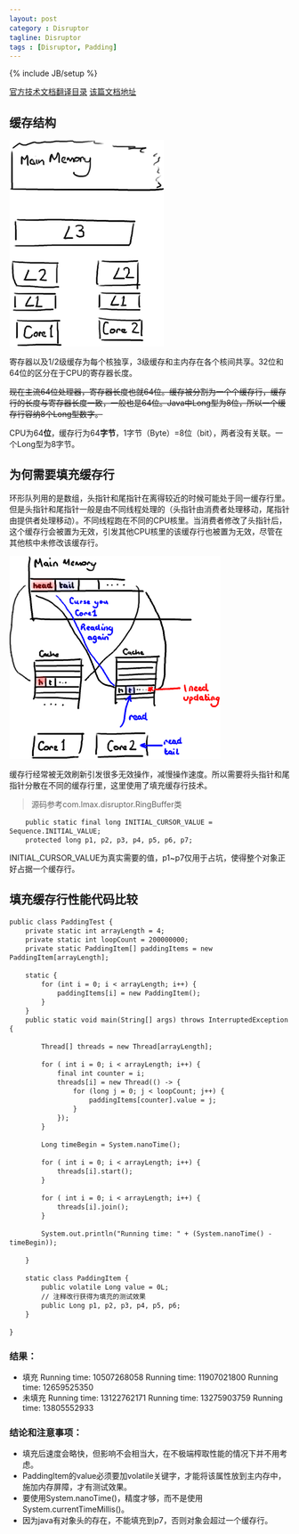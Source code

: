 ```yaml
---
layout: post
category : Disruptor
tagline: Disruptor
tags : [Disruptor, Padding]
---
```

{% include JB/setup %}

[官方技术文档翻译目录](http://ifeve.com/disruptor/)
[该篇文档地址](http://ifeve.com/disruptor-cacheline-padding/)

## 缓存结构

![](/images/CPUCache.png)

寄存器以及1/2级缓存为每个核独享，3级缓存和主内存在各个核间共享。32位和64位的区分在于CPU的寄存器长度。

~~现在主流64位处理器，寄存器长度也就64位。缓存被分割为一个个缓存行，缓存行的长度与寄存器长度一致，一般也是64位。Java中Long型为8位，所以一个缓存行容纳8个Long型数字。~~

CPU为64**位**，缓存行为64**字节**，1字节（Byte）=8位（bit），两者没有关联。一个Long型为8字节。

## 为何需要填充缓存行
环形队列用的是数组，头指针和尾指针在离得较近的时候可能处于同一缓存行里。但是头指针和尾指针一般是由不同线程处理的（头指针由消费者处理移动，尾指针由提供者处理移动）。不同线程跑在不同的CPU核里。当消费者修改了头指针后，这个缓存行会被置为无效，引发其他CPU核里的该缓存行也被置为无效，尽管在其他核中未修改该缓存行。

![](/images/FalseSharingReadTail.png)

缓存行经常被无效刷新引发很多无效操作，减慢操作速度。所以需要将头指针和尾指针分散在不同的缓存行里，这里使用了填充缓存行技术。
> 源码参考com.lmax.disruptor.RingBuffer类

```
    public static final long INITIAL_CURSOR_VALUE = Sequence.INITIAL_VALUE;
    protected long p1, p2, p3, p4, p5, p6, p7;
```

INITIAL_CURSOR_VALUE为真实需要的值，p1~p7仅用于占坑，使得整个对象正好占据一个缓存行。

## 填充缓存行性能代码比较
```
public class PaddingTest {
    private static int arrayLength = 4;
    private static int loopCount = 200000000;
    private static PaddingItem[] paddingItems = new PaddingItem[arrayLength];

    static {
        for (int i = 0; i < arrayLength; i++) {
            paddingItems[i] = new PaddingItem();
        }
    }
    public static void main(String[] args) throws InterruptedException {

        Thread[] threads = new Thread[arrayLength];

        for ( int i = 0; i < arrayLength; i++) {
            final int counter = i;
            threads[i] = new Thread(() -> {
                for (long j = 0; j < loopCount; j++) {
                    paddingItems[counter].value = j;
                }
            });
        }

        Long timeBegin = System.nanoTime();

        for ( int i = 0; i < arrayLength; i++) {
            threads[i].start();
        }

        for ( int i = 0; i < arrayLength; i++) {
            threads[i].join();
        }

        System.out.println("Running time: " + (System.nanoTime() - timeBegin));

    }

    static class PaddingItem {
        public volatile Long value = 0L;
        // 注释改行获得为填充的测试效果
        public Long p1, p2, p3, p4, p5, p6;
    }

}
```

### 结果：
- 填充
Running time: 10507268058
Running time: 11907021800
Running time: 12659525350
- 未填充
Running time: 13122762171
Running time: 13275903759
Running time: 13805552933

### 结论和注意事项：
- 填充后速度会略快，但影响不会相当大，在不极端榨取性能的情况下并不用考虑。
- PaddingItem的value必须要加volatile关键字，才能将该属性放到主内存中，施加内存屏障，才有测试效果。
- 要使用System.nanoTime()，精度才够，而不是使用System.currentTimeMillis()。
- 因为java有对象头的存在，不能填充到p7，否则对象会超过一个缓存行。